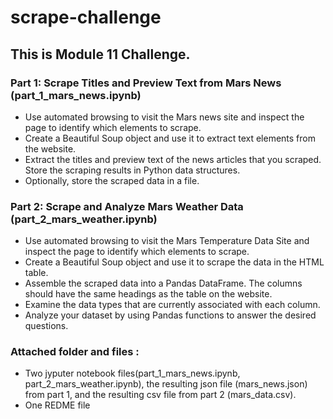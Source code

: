 # scrape-challenge
## This is Module 11 Challenge. 

### Part 1: Scrape Titles and Preview Text from Mars News (part_1_mars_news.ipynb)
* Use automated browsing to visit the Mars news site and inspect the page to identify which elements to scrape.
* Create a Beautiful Soup object and use it to extract text elements from the website.
* Extract the titles and preview text of the news articles that you scraped. Store the scraping results in Python data structures.
* Optionally, store the scraped data in a file.

### Part 2: Scrape and Analyze Mars Weather Data (part_2_mars_weather.ipynb)
* Use automated browsing to visit the Mars Temperature Data Site and inspect the page to identify which elements to scrape.
* Create a Beautiful Soup object and use it to scrape the data in the HTML table.
* Assemble the scraped data into a Pandas DataFrame. The columns should have the same headings as the table on the website.
* Examine the data types that are currently associated with each column.
* Analyze your dataset by using Pandas functions to answer the desired questions. 

### Attached folder and files :
* Two jyputer notebook files(part_1_mars_news.ipynb, part_2_mars_weather.ipynb), the resulting json file (mars_news.json) from part 1, and the resulting csv file from part 2 (mars_data.csv). 
* One REDME file
